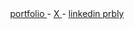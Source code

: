 
<div align="center">
<a href="https://nayef.dev" target="_blank">
portfolio
</a>
  -
<a href="https://twitter.com/NBK_dev" target="_blank">
X
</a>
  -
<a href="https://linkedin.com/in/nayef-kanaan-4aa1b1183" target="_blank">
linkedin
</a>

<a href="https://prbly.xyz" target="_blank">
prbly
</a>
</div>  
  


 






